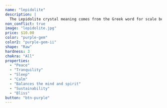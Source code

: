 ```yaml
---
name: "lepidolite"
description: |
  The Lepidolite crystal meaning comes from the Greek word for scale because of its association with restoring balance and harmony. If you’ve been experiencing a roller coaster of emotions, find your anchor with Lepidolite, a powerful balancing stone among the blue crystals. Its intense blue color evokes the spirit of the sky and the oceans, the life-giving elements of the planet in the never-ending cycle of life. Make peace with the world by calling on the Lepidolite crystal stone meaning to discover your true purpose in life.
non_conflict: true
image: "lepidolite.jpg"
price: $10.00
color: "purple-gem"
color2: "purple-gem-ii"
shape: "Raw"
hardness: 3
chakra: "All"
properties:
  - "Peace"
  - "Tranquility"
  - "Sleep"
  - "Calm"
  - "Balances the mind and spirit"
  - "Sustainability"
  - "Bliss"
button: "btn-purple"
---
```


